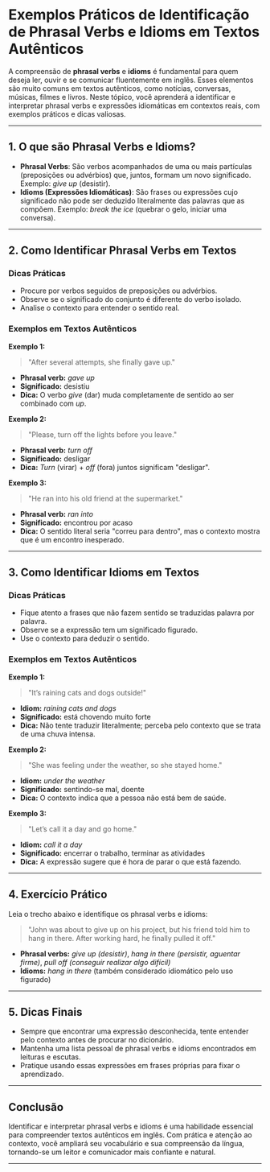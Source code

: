 
# Exemplos Práticos de Identificação de Phrasal Verbs e Idioms em Textos Autênticos

A compreensão de **phrasal verbs** e **idioms** é fundamental para quem deseja ler, ouvir e se comunicar fluentemente em inglês. Esses elementos são muito comuns em textos autênticos, como notícias, conversas, músicas, filmes e livros. Neste tópico, você aprenderá a identificar e interpretar phrasal verbs e expressões idiomáticas em contextos reais, com exemplos práticos e dicas valiosas.

---

## 1. O que são Phrasal Verbs e Idioms?

- **Phrasal Verbs**: São verbos acompanhados de uma ou mais partículas (preposições ou advérbios) que, juntos, formam um novo significado. Exemplo: *give up* (desistir).
- **Idioms (Expressões Idiomáticas)**: São frases ou expressões cujo significado não pode ser deduzido literalmente das palavras que as compõem. Exemplo: *break the ice* (quebrar o gelo, iniciar uma conversa).

---

## 2. Como Identificar Phrasal Verbs em Textos

### Dicas Práticas

- Procure por verbos seguidos de preposições ou advérbios.
- Observe se o significado do conjunto é diferente do verbo isolado.
- Analise o contexto para entender o sentido real.

### Exemplos em Textos Autênticos

**Exemplo 1:**
> "After several attempts, she finally gave up."

- **Phrasal verb:** *gave up*  
- **Significado:** desistiu  
- **Dica:** O verbo *give* (dar) muda completamente de sentido ao ser combinado com *up*.

**Exemplo 2:**
> "Please, turn off the lights before you leave."

- **Phrasal verb:** *turn off*  
- **Significado:** desligar  
- **Dica:** *Turn* (virar) + *off* (fora) juntos significam "desligar".

**Exemplo 3:**
> "He ran into his old friend at the supermarket."

- **Phrasal verb:** *ran into*  
- **Significado:** encontrou por acaso  
- **Dica:** O sentido literal seria "correu para dentro", mas o contexto mostra que é um encontro inesperado.

---

## 3. Como Identificar Idioms em Textos

### Dicas Práticas

- Fique atento a frases que não fazem sentido se traduzidas palavra por palavra.
- Observe se a expressão tem um significado figurado.
- Use o contexto para deduzir o sentido.

### Exemplos em Textos Autênticos

**Exemplo 1:**
> "It’s raining cats and dogs outside!"

- **Idiom:** *raining cats and dogs*  
- **Significado:** está chovendo muito forte  
- **Dica:** Não tente traduzir literalmente; perceba pelo contexto que se trata de uma chuva intensa.

**Exemplo 2:**
> "She was feeling under the weather, so she stayed home."

- **Idiom:** *under the weather*  
- **Significado:** sentindo-se mal, doente  
- **Dica:** O contexto indica que a pessoa não está bem de saúde.

**Exemplo 3:**
> "Let’s call it a day and go home."

- **Idiom:** *call it a day*  
- **Significado:** encerrar o trabalho, terminar as atividades  
- **Dica:** A expressão sugere que é hora de parar o que está fazendo.

---

## 4. Exercício Prático

Leia o trecho abaixo e identifique os phrasal verbs e idioms:

> "John was about to give up on his project, but his friend told him to hang in there. After working hard, he finally pulled it off."

- **Phrasal verbs:** *give up (desistir)*, *hang in there (persistir, aguentar firme)*, *pull off (conseguir realizar algo difícil)*
- **Idioms:** *hang in there* (também considerado idiomático pelo uso figurado)

---

## 5. Dicas Finais

- Sempre que encontrar uma expressão desconhecida, tente entender pelo contexto antes de procurar no dicionário.
- Mantenha uma lista pessoal de phrasal verbs e idioms encontrados em leituras e escutas.
- Pratique usando essas expressões em frases próprias para fixar o aprendizado.

---

## Conclusão

Identificar e interpretar phrasal verbs e idioms é uma habilidade essencial para compreender textos autênticos em inglês. Com prática e atenção ao contexto, você ampliará seu vocabulário e sua compreensão da língua, tornando-se um leitor e comunicador mais confiante e natural.

---
```